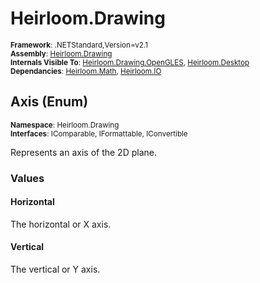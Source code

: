 # Heirloom.Drawing

<small>**Framework**: .NETStandard,Version=v2.1</small>  
<small>**Assembly**: [Heirloom.Drawing](../heirloom.drawing/heirloom.drawing.md)</small>  
<small>**Internals Visible To**: [Heirloom.Drawing.OpenGLES](../Heirloom.Drawing.OpenGLES/Heirloom.Drawing.OpenGLES.md), [Heirloom.Desktop](../Heirloom.Desktop/Heirloom.Desktop.md)</small>  
<small>**Dependancies**: [Heirloom.Math](../Heirloom.Math/Heirloom.Math.md), [Heirloom.IO](../Heirloom.IO/Heirloom.IO.md)</small>  

## Axis (Enum)
<small>**Namespace**: Heirloom.Drawing</sub></small>  
<small>**Interfaces**: IComparable, IFormattable, IConvertible</small>  

Represents an axis of the 2D plane.

### Values

#### Horizontal
<member name="F:Heirloom.Drawing.Axis.Horizontal">
  <summary>
            The horizontal or X axis.
            </summary>
</member>

#### Vertical
<member name="F:Heirloom.Drawing.Axis.Vertical">
  <summary>
            The vertical or Y axis.
            </summary>
</member>

